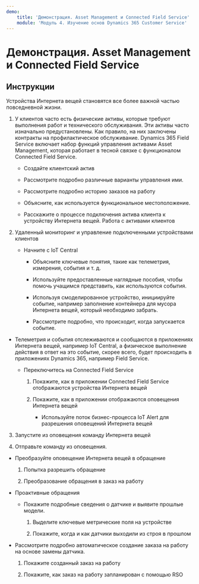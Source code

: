```yaml
---
demo:
    title: 'Демонстрация. Asset Management и Connected Field Service'
    module: 'Модуль 4. Изучение основ Dynamics 365 Customer Service'
---
```


# Демонстрация. Asset Management и Connected Field Service

## Инструкции

Устройства Интернета вещей становятся все более важной частью повседневной жизни. 

1. У клиентов часто есть физические активы, которые требуют выполнения работ и технического обслуживания. Эти активы часто изначально предустановлены. Как правило, на них заключены контракты на профилактическое обслуживание. Dynamics 365 Field Service включает набор функций управления активами Asset Management, которая работает в тесной связке с функционалом Connected Field Service. 

	- Создайте клиентский актив

	- Рассмотрите подробно различные варианты управления ими. 

	- Рассмотрите подробно историю заказов на работу

	- Объясните, как используется функциональное местоположение. 

	- Расскажите о процессе подключения актива клиента к устройству Интернета вещей. Работа с активами клиентов

 

2. Удаленный мониторинг и управление подключенными устройствами клиентов

	- Начните с IoT Central

		- Объясните ключевые понятия, такие как телеметрия, измерения, события и т. д. 

		- Используйте предоставленные наглядные пособия, чтобы помочь учащимся представить, как используются события. 

		- Используя смоделированное устройство, инициируйте событие, например заполнение контейнера для мусора Интернета вещей, который необходимо забрать. 

		- Рассмотрите подробно, что происходит, когда запускается событие. 

- Телеметрия и события отслеживаются и сообщаются в приложениях Интернета вещей, например IoT Central, а физическое выполнение действия в ответ на это событие, скорее всего, будет происходить в приложениях Dynamics 365, например Field Service. 

	- Переключитесь на Connected Field Service

		1. Покажите, как в приложении Connected Field Service отображаются устройства Интернета вещей

		2. Покажите, как в приложении отображаются оповещения Интернета вещей

			- Используйте поток бизнес-процесса IoT Alert для разрешения оповещений Интернета вещей

3. Запустите из оповещения команду Интернета вещей

4. Отправьте команду из оповещения. 

- Преобразуйте оповещение Интернета вещей в обращение

	1. Попытка разрешить обращение

	2. Преобразование обращения в заказ на работу

- Проактивные обращения

	- Покажите подробные сведения о датчике и выявите прошлые модели. 

		1. Выделите ключевые метрические поля на устройстве

		2. Покажите, когда и как датчики выходили из строя в прошлом 

- Рассмотрите подробно автоматическое создание заказа на работу на основе замены датчика. 

	1. Покажите созданный заказ на работу 

	2. Покажите, как заказ на работу запланирован с помощью RSO
